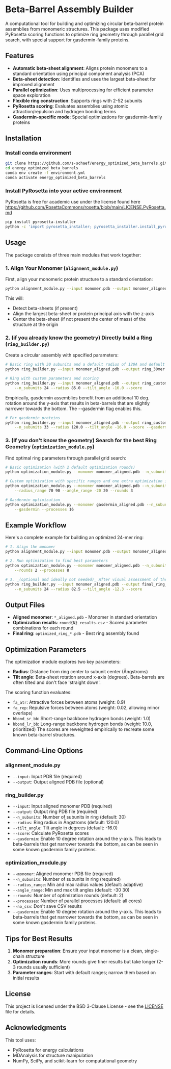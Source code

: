 # Beta-Barrel Assembly Builder

A computational tool for building and optimizing circular beta-barrel protein assemblies from monomeric structures. This package uses modified PyRosetta scoring functions to optimize ring geometry through parallel grid search, with special support for gasdermin-family proteins.

## Features

- **Automatic beta-sheet alignment**: Aligns protein monomers to a standard orientation using principal component analysis (PCA)
- **Beta-sheet detection**: Identifies and uses the largest beta-sheet for improved alignment
- **Parallel optimization**: Uses multiprocessing for efficient parameter space exploration
- **Flexible ring construction**: Supports rings with 2-52 subunits
- **PyRosetta scoring**: Evaluates assemblies using atomic attraction/repulsion and hydrogen bonding terms
- **Gasdermin-specific mode**: Special optimizations for gasdermin-family proteins

## Installation

### Install conda environment
```bash
git clone https://github.com/s-schaef/energy_optimized_beta_barrels.git
cd energy_optimized_beta_barrels
conda env create -f environment.yml
conda activate energy_optimized_beta_barrels
```



### Install PyRosetta into your active environment

PyRosetta is free for academic use under the license found here https://github.com/RosettaCommons/rosetta/blob/main/LICENSE.PyRosetta.md


```bash
pip install pyrosetta-installer 
python -c 'import pyrosetta_installer; pyrosetta_installer.install_pyrosetta()'
```

## Usage

The package consists of three main modules that work together:

### 1. Align Your Monomer (`alignment_module.py`)

First, align your monomeric protein structure to a standard orientation:

```bash
python alignment_module.py --input monomer.pdb --output monomer_aligned.pdb
```

This will:
- Detect beta-sheets (if present)
- Align the largest beta-sheet or protein principal axis with the z-axis
- Center the beta-sheet (if not present the center of mass) of the structure at the origin

### 2. (if you already know the geometry) Directly build a Ring (`ring_builder.py`)

Create a circular assembly with specified parameters:

```bash
# Basic ring with 30 subunits and a default radius of 120A and default tilt angle of -16 degrees
python ring_builder.py --input monomer_aligned.pdb --output ring_30mer.pdb --n_subunits 30

# Ring with custom parameters and scoring
python ring_builder.py --input monomer_aligned.pdb --output ring_custom.pdb \
    --n_subunits 24 --radius 85.0 --tilt_angle -16.0 --score
```

Empirically, gasdermin assemblies benefit from an additional 10 deg. rotation around the y-axis that results in beta-barrels that are slightly narrower towards the bottom. The --gasdermin flag enables this. 

```bash
# For gasdermin proteins
python ring_builder.py --input monomer_aligned.pdb --output ring_custom.pdb \
    --n_subunits 33 --radius 120.0 --tilt_angle -16.0 --score --gasdermin
```

### 3. (If you don't know the geometry) Search for the best Ring Geometry (`optimization_module.py`)

Find optimal ring parameters through parallel grid search:

```bash
# Basic optimization (with 2 default optimization rounds)
python optimization_module.py --monomer monomer_aligned.pdb --n_subunits 30

# Custom optimization with specific ranges and one extra optimization iteration
python optimization_module.py --monomer monomer_aligned.pdb --n_subunits 24 \
    --radius_range 70 90 --angle_range -20 20 --rounds 3

# Gasdermin optimization
python optimization_module.py --monomer gasdermin_aligned.pdb --n_subunits 30 \
    --gasdermin --processes 16
```

## Example Workflow

Here's a complete example for building an optimized 24-mer ring:

```bash
# 1. Align the monomer
python alignment_module.py --input monomer.pdb --output monomer_aligned.pdb

# 2. Run optimization to find best parameters 
python optimization_module.py --monomer monomer_aligned.pdb --n_subunits 24 \
    --rounds 2 --processes 8

# 3. _(optional and ideally not needed)_ After visual assessment of the structure, you may want to play around with user specified radius and tilt_angle values. 
python ring_builder.py --input monomer_aligned.pdb --output final_ring_24mer.pdb \
    --n_subunits 24 --radius 82.5 --tilt_angle -12.3 --score
```

## Output Files

- **Aligned monomer**: `*_aligned.pdb` - Monomer in standard orientation
- **Optimization results**: `round{N}_results.csv` - Scored parameter combinations for each round
- **Final ring**: `optimized_ring_*.pdb` - Best ring assembly found

## Optimization Parameters

The optimization module explores two key parameters:

- **Radius**: Distance from ring center to subunit center (Ångstroms)
- **Tilt angle**: Beta-sheet rotation around x-axis (degrees). Beta-barrels are often tilted and don't face 'straight down'. 

The scoring function evaluates:
- `fa_atr`: Attractive forces between atoms (weight: 0.9)
- `fa_rep`: Repulsive forces between atoms (weight: 0.02, allowing minor overlaps)
- `hbond_sr_bb`: Short-range backbone hydrogen bonds (weight: 1.0)
- `hbond_lr_bb`: Long-range backbone hydrogen bonds (weight: 10.0, prioritized)
The scores are reweighted empirically to recreate some known beta-barrel structures. 

## Command-Line Options

### alignment_module.py
- `--input`: Input PDB file (required)
- `--output`: Output aligned PDB file (optional)

### ring_builder.py
- `--input`: Input aligned monomer PDB (required)
- `--output`: Output ring PDB file (required)
- `--n_subunits`: Number of subunits in ring (default: 30)
- `--radius`: Ring radius in Ångstroms (default: 120.0)
- `--tilt_angle`: Tilt angle in degrees (default: -16.0)
- `--score`: Calculate PyRosetta scores
- `--gasdermin`: Enable 10 degree rotation around the y-axis. This leads to beta-barrels that get narrower towards the bottom, as can be seen in some known gasdermin family proteins. 

### optimization_module.py
- `--monomer`: Aligned monomer PDB file (required)
- `--n_subunits`: Number of subunits in ring (required)
- `--radius_range`: Min and max radius values (default: adaptive)
- `--angle_range`: Min and max tilt angles (default: -30 30)
- `--rounds`: Number of optimization rounds (default: 2)
- `--processes`: Number of parallel processes (default: all cores)
- `--no_csv`: Don't save CSV results
- `--gasdermin`: Enable 10 degree rotation around the y-axis. This leads to beta-barrels that get narrower towards the bottom, as can be seen in some known gasdermin family proteins. 

## Tips for Best Results

1. **Monomer preparation**: Ensure your input monomer is a clean, single-chain structure
2. **Optimization rounds**: More rounds give finer results but take longer (2-3 rounds usually sufficient)
3. **Parameter ranges**: Start with default ranges; narrow them based on initial results


## License

This project is licensed under the BSD 3-Clause License - see the [LICENSE](LICENSE) file for details.


## Acknowledgments

This tool uses:
- PyRosetta for energy calculations
- MDAnalysis for structure manipulation
- NumPy, SciPy, and scikit-learn for computational geometry
